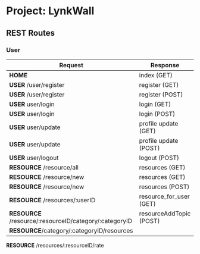 # Project: LynkWall

## REST Routes

### User
Request | Response
------------ | -------------
**HOME** | index (GET)
**USER** /user/register | register (GET)
**USER** /user/register| register (POST)
**USER** user/login | login (GET)
**USER** user/login | login (POST)
**USER** user/update | profile update (GET)
**USER** user/update | profile update (POST)
**USER** user/logout | logout (POST)
**RESOURCE** /resource/all | resources (GET)
**RESOURCE** /resource/new | resources (GET)
**RESOURCE** /resource/new | resources (POST)
**RESOURCE** /resources/:userID | resource_for_user (GET)
**RESOURCE** /resource/:resourceID/category/:categoryID | resourceAddTopic (POST)
**RESOURCE**/category/:categoryID/resources |
**RESOURCE** /resources/:resourceID/rate

